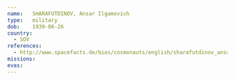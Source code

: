 ```yaml
---
name:	SHARAFUTDINOV, Ansar Ilgamovich 
type:	military
dob:	1939-06-26
country:
  - SOV
references:
  - http://www.spacefacts.de/bios/cosmonauts/english/sharafutdinov_ansar.htm
missions:
evas:
---
```


